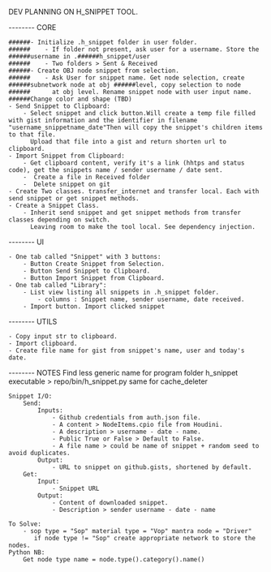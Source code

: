 DEV PLANNING ON H_SNIPPET TOOL.


-------- CORE

    ######- Initialize .h_snippet folder in user folder.
    ######    - If folder not present, ask user for a username. Store the ######username in .######h_snippet/user
    ######    - Two folders > Sent & Received
    ######- Create OBJ node snippet from selection.
    ######    - Ask User for snippet name. Get node selection, create ######subnetwork node at obj ######level, copy selection to node
    ######      at obj level. Rename snippet node with user input name. ######Change color and shape (TBD)
    - Send Snippet to Clipboard:
        - Select snippet and click button.Will create a temp file filled with gist information and the identifier in filename "username_snippetname_date"Then will copy the snippet's children items to that file.
          Upload that file into a gist and return shorten url to clipboard.
    - Import Snippet from Clipboard:
        - Get clipboard content, verify it's a link (hhtps and status code), get the snippets name / sender username / date sent.
        -  Create a file in Received folder
        -  Delete snippet on git
    - Create Two classes. transfer_internet and transfer local. Each with send snippet or get snippet methods.
    - Create a Snippet Class.
        - Inherit send snippet and get snippet methods from transfer classes depending on switch. 
          Leaving room to make the tool local. See dependency injection.

-------- UI

    - One tab called "Snippet" with 3 buttons: 
        - Button Create Snippet from Selection.
        - Button Send Snippet to Clipboard.
        - Button Import Snippet from Clipboard.
    - One tab called "Library":
        - List view listing all snippets in .h_snippet folder.
            - columns : Snippet name, sender username, date received.
        - Import button. Import clicked snippet

-------- UTILS

    - Copy input str to clipboard.
    - Import clipboard.
    - Create file name for gist from snippet's name, user and today's date.

-------- NOTES
    Find less generic name for program folder
    h_snippet executable > repo/bin/h_snippet.py
    same for cache_deleter

    Snippet I/O:
        Send:
            Inputs:
                - Github credentials from auth.json file.
                - A content > NodeItems.cpio file from Houdini.
                - A description > username - date - name.
                - Public True or False > Default to False.
                - A file name > could be name of snippet + random seed to avoid duplicates.
            Output:
                - URL to snippet on github.gists, shortened by default.
        Get:
            Input:
                - Snippet URL
            Output:
                - Content of downloaded snippet.
                - Description > sender username - date - name

    To Solve:
        - sop type = "Sop" material type = "Vop" mantra node = "Driver"
           if node type != "Sop" create appropriate network to store the nodes.
    Python NB:
        Get node type name = node.type().category().name()
























